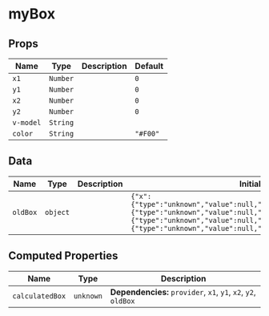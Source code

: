# myBox

## Props

| Name      | Type     | Description | Default  |
| --------- | -------- | ----------- | -------- |
| `x1`      | `Number` |             | `0`      |
| `y1`      | `Number` |             | `0`      |
| `x2`      | `Number` |             | `0`      |
| `y2`      | `Number` |             | `0`      |
| `v-model` | `String` |             |          |
| `color`   | `String` |             | `"#F00"` |

## Data

| Name     | Type     | Description | Initial value                                                                                                                                                                                                                                                       |
| -------- | -------- | ----------- | ------------------------------------------------------------------------------------------------------------------------------------------------------------------------------------------------------------------------------------------------------------------- |
| `oldBox` | `object` |             | `{"x":{"type":"unknown","value":null,"raw":"null","member":false},"y":{"type":"unknown","value":null,"raw":"null","member":false},"w":{"type":"unknown","value":null,"raw":"null","member":false},"h":{"type":"unknown","value":null,"raw":"null","member":false}}` |

## Computed Properties

| Name            | Type      | Description                                                    |
| --------------- | --------- | -------------------------------------------------------------- |
| `calculatedBox` | `unknown` | **Dependencies:** `provider`, `x1`, `y1`, `x2`, `y2`, `oldBox` |


